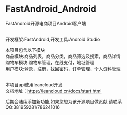 # FastAndroid_Android
FastAndroid开源电商项目Android客户端<br/><br/>

开发框架:FastAndroid,开发工具:Android Studio<br/>

本项目包含以下模块<br/>
商品模块:商品列表，商品分类，商品筛选及搜索，商品详情<br/>
购物车模块:购物车管理，在线支付，地址管理<br/>
用户模块:登录，注册，找回密码，订单管理，个人资料管理<br/>

<br/>本项目api使用leancloud开发<br/>
文档地址：https://leancloud.cn/docs/start.html<br/>

后期会陆续添加新功能,如果您想为该开源项目做贡献,请联系QQ:381959281/786241016<br/>